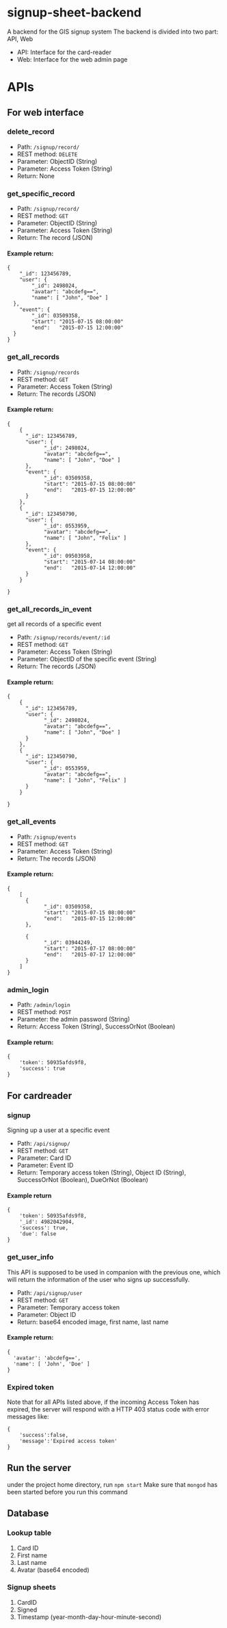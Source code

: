 # signup-sheet-backend
A backend for the GIS signup system
The backend is divided into two part: API, Web
* API: Interface for the card-reader
* Web: Interface for the web admin page


# APIs

## For web interface
### delete_record
* Path: `/signup/record/`
* REST method: `DELETE`
* Parameter: ObjectID (String)
* Parameter: Access Token (String)
* Return: None

### get_specific_record
* Path: `/signup/record/`
* REST method: `GET`
* Parameter: ObjectID (String)
* Parameter: Access Token (String)
* Return: The record (JSON)


#### Example return:
```
{ 
	"_id": 123456789, 
	"user": { 
		"_id": 2498024, 
		"avatar": "abcdefg==",
		"name": [ "John", "Doe" ] 
  },
	"event": {
		"_id": 03509358, 
		"start": "2015-07-15 08:00:00"	
		"end":   "2015-07-15 12:00:00"	
  }
}
```
### get_all_records
* Path: `/signup/records`
* REST method: `GET`
* Parameter: Access Token (String)
* Return: The records (JSON)

#### Example return:
```
{
	{ 
	  "_id": 123456789, 
	  "user": { 
			"_id": 2498024, 
			"avatar": "abcdefg==",
			"name": [ "John", "Doe" ] 
	  },
	  "event": {
			"_id": 03509358, 
			"start": "2015-07-15 08:00:00"	
			"end":   "2015-07-15 12:00:00"	
	  }
	},
	{ 
	  "_id": 123450790, 
	  "user": { 
			"_id": 0553959, 
			"avatar": "abcdefg==",
			"name": [ "John", "Felix" ] 
	  },
	  "event": {
			"_id": 09503958, 
			"start": "2015-07-14 08:00:00"	
			"end":   "2015-07-14 12:00:00"	
	  }
	}

}
```

### get_all_records_in_event
get all records of a specific event
* Path: `/signup/records/event/:id`
* REST method: `GET`
* Parameter: Access Token (String)
* Parameter: ObjectID of the specific event (String)
* Return: The records (JSON)

#### Example return:
```
{
	{ 
	  "_id": 123456789, 
	  "user": { 
			"_id": 2498024, 
			"avatar": "abcdefg==",
			"name": [ "John", "Doe" ] 
	  }
	},
	{ 
	  "_id": 123450790, 
	  "user": { 
			"_id": 0553959, 
			"avatar": "abcdefg==",
			"name": [ "John", "Felix" ] 
	  }
	}

}
```
### get_all_events
* Path: `/signup/events`
* REST method: `GET`
* Parameter: Access Token (String)
* Return: The records (JSON)

#### Example return:
```
{
	[ 
	  {
			"_id": 03509358, 
			"start": "2015-07-15 08:00:00"	
			"end":   "2015-07-15 12:00:00"	
	  },

	  {
			"_id": 03944249, 
			"start": "2015-07-17 08:00:00"	
			"end":   "2015-07-17 12:00:00"	
	  }
	]
}
```
### admin_login
* Path: `/admin/login`
* REST method: `POST`
* Parameter: the admin password (String)
* Return: Access Token (String), SuccessOrNot (Boolean)

#### Example return:
```
{
	'token': 50935afds9f8,
	'success': true
}
```



## For cardreader
### signup
Signing up a user at a specific event
* Path: `/api/signup/`
* REST method: `GET`
* Parameter: Card ID    
* Parameter: Event ID
* Return: Temporary access token (String), Object ID (String), SuccessOrNot (Boolean), DueOrNot (Boolean)

#### Example return
```
{
	'token': 50935afds9f8,
	'_id': 4982042904,
	'success': true,
	'due': false
}
```


### get_user_info
This API is supposed to be used in companion with the previous one, 
which will return the information of the user who signs up successfully.
* Path: `/api/signup/user`
* REST method: `GET`
* Parameter: Temporary access token   
* Parameter: Object ID
* Return: base64 encoded image, first name, last name    

#### Example return:
```
{ 
  'avatar': 'abcdefg==',
  'name': [ 'John', 'Doe' ] 
}
```    

### Expired token

Note that for all APIs listed above, if the incoming Access Token has expired, the server will respond with a HTTP 403 status code with error messages like:
```
{
	'success':false,
	'message':'Expired access token'
}
```

## Run the server

under the project home directory, run `npm start`
Make sure that `mongod` has been started before you run this command


## Database
### Lookup table
1. Card ID
2. First name
3. Last name
4. Avatar (base64 encoded)

### Signup sheets
1. CardID
2. Signed
3. Timestamp (year-month-day-hour-minute-second)
